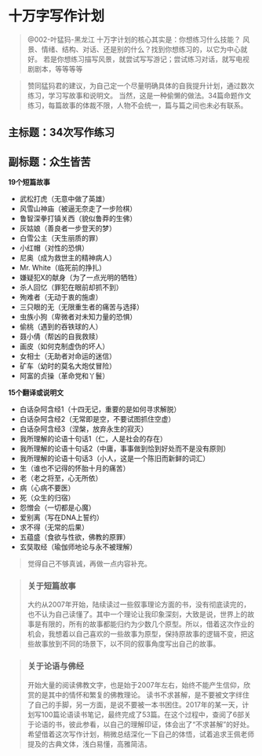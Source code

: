 # 十万字写作计划
 
 > @002-叶猛犸-黑龙江 十万字计划的核心其实是：你想练习什么技能？
 > 风景、情绪、结构、对话、还是别的什么？找到你想练习的，以它为中心就好。
 > 若是你想练习描写风景，就尝试写写游记；尝试练习对话，就写电视剧剧本，等等等等
 
 > 赞同猛犸君的建议，为自己定一个尽量明确具体的自我提升计划，通过数次练习，学习写故事和说明文。
 > 当然，这是一种偷懒的做法。34篇命题作文练习，每篇故事的体裁不限，人物不会统一，篇与篇之间也未必有联系。
 
 ## 主标题：34次写作练习
 
 ## 副标题：众生皆苦
 
**19个短篇故事**

* 武松打虎（无意中做了英雄）
* 风雪山神庙（被逼无奈走了一步险棋）
* 鲁智深拳打镇关西（貌似鲁莽的生佛）
* 灰姑娘（善良者一步登天的梦）
* 白雪公主（天生丽质的罪）
* 小红帽（对性的恐惧）
* 尼奥（成为救世主的精神病人）
* Mr. White（临死前的挣扎）
* 嫌疑犯X的献身（为了一点光明的牺牲）
* 杀人回忆（罪犯在眼前却抓不到）
* 殉难者（无动于衷的施虐）
* 三只眼的无（无限重生者的痛苦与选择）
* 虫族小狗（卑微者对未知力量的恐惧）
* 偷桃（遇到的吞铁球的人）
* 聂小倩（帮凶的自我救赎）
* 画皮（如何克制虚伪的坏人）
* 女相士（无助者对命运的迷信）
* 矿车（幼时的莫名大炮仗冒险）
* 阿富的贞操（革命党和丫鬟）

**15个翻译或说明文**

* 白话杂阿含经1（十四无记，重要的是如何寻求解脱）
* 白话杂阿含经2（无常即是空，不要试图抓住空虚）
* 白话杂阿含经3（涅槃，放弃永生的寂灭）
* 我所理解的论语十句话1（仁，人是社会的存在）
* 我所理解的论语十句话2（中庸，事事做到恰到好处而不是没有原则）
* 我所理解的论语十句话3（小人，这是一个陈旧而新鲜的词汇）
* 生（谁也不记得的怀胎十月的痛苦）
* 老（老之将至，心无所依）
* 病（心病不要医）
* 死（众生的归宿）
* 怨憎会（一切都是心魔）
* 爱别离（写在DNA上誓约）
* 求不得（无常的后果）
* 五蕴盛（食欲与性欲，佛教的原罪）
* 玄奘取经（瑜伽师地论与永不被理解）
 
 > 觉得自己不够真诚，再做一点内容补充。
 

> ### 关于短篇故事
> 大约从2007年开始，陆续读过一些叙事理论方面的书，没有彻底读完的，也不认为自己读懂了。其中一个理论让我印象深刻，大致是说，世界上的故事是有限的，所有的故事都能归约为少数几个原型。所以，借着这次作业的机会，我想着以自己喜欢的一些故事为原型，保持原故事的逻辑不变，把这些故事放到不同的场景下，以不同的叙事角度写出自己的故事。


> ### 关于论语与佛经
> 开始大量的阅读佛教文字，也是始于2007年左右，始终不能产生信仰，欣赏的是其中的情怀和繁复的佛教理论。
> 读书不求甚解，是不要被文字绊住了自己的手脚，另一方面，是说不要被一本书困住。2017年的某一天，计划写100篇论语读书笔记，最终完成了53篇。在这个过程中，查阅了6部关于论语的书，彼此参看，以自己的理解印证，体会出了“不求甚解”的好处。希望借着这次写作计划，稍微总结深化一下自己的体悟，试着追求王佩老师提及的古典文体，浅白易懂，高雅简洁。
